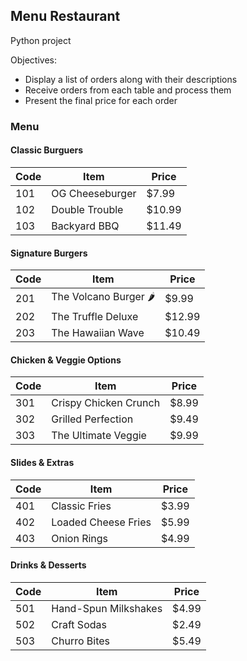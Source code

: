 ## Menu Restaurant
Python project

Objectives:
- Display a list of orders along with their descriptions
- Receive orders from each table and process them
- Present the final price for each order

### Menu 
#### Classic Burguers
|Code     |Item    | Price |
|---------|--------|-------|
|101 |OG Cheeseburger| $7.99|
|102 |Double Trouble| $10.99|
|103 |Backyard BBQ|  $11.49 |

#### Signature Burgers
|Code     |Item    | Price |
|---------|--------|-------|
|201|The Volcano Burger 🌶️|$9.99|
|202|The Truffle Deluxe|$12.99|
|203|The Hawaiian Wave|$10.49|

#### Chicken & Veggie Options
|Code     |Item    | Price |
|---------|--------|-------|
|301|Crispy Chicken Crunch|$8.99|
|302|Grilled Perfection|$9.49|
|303|The Ultimate Veggie|$9.99|

#### Slides & Extras 
|Code     |Item    | Price |
|---------|--------|-------|
|401|Classic Fries|$3.99
|402|Loaded Cheese Fries|$5.99
|403|Onion Rings|$4.99


#### Drinks & Desserts
|Code     |Item    | Price |
|---------|--------|-------|
|501|Hand-Spun Milkshakes |$4.99|
|502|Craft Sodas|$2.49|
|503|Churro Bites|$5.49|

